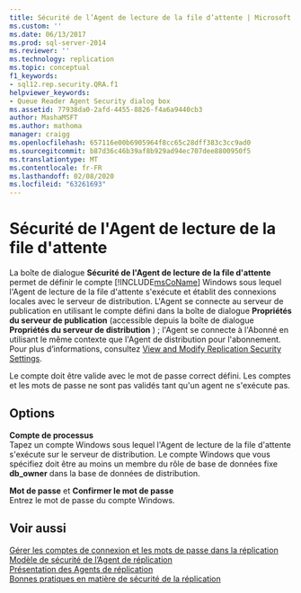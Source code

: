 ```yaml
---
title: Sécurité de l’Agent de lecture de la file d’attente | Microsoft Docs
ms.custom: ''
ms.date: 06/13/2017
ms.prod: sql-server-2014
ms.reviewer: ''
ms.technology: replication
ms.topic: conceptual
f1_keywords:
- sql12.rep.security.QRA.f1
helpviewer_keywords:
- Queue Reader Agent Security dialog box
ms.assetid: 77938da0-2afd-4455-8826-f4a6a9440cb3
author: MashaMSFT
ms.author: mathoma
manager: craigg
ms.openlocfilehash: 657116e00b6905964f8cc65c28dff383c3cc9ad0
ms.sourcegitcommit: b87d36c46b39af8b929ad94ec707dee8800950f5
ms.translationtype: MT
ms.contentlocale: fr-FR
ms.lasthandoff: 02/08/2020
ms.locfileid: "63261693"
---
```

# <a name="queue-reader-agent-security"></a>Sécurité de l'Agent de lecture de la file d'attente
  La boîte de dialogue **Sécurité de l'Agent de lecture de la file d'attente** permet de définir le compte [!INCLUDE[msCoName](../../includes/msconame-md.md)] Windows sous lequel l'Agent de lecture de la file d'attente s'exécute et établit des connexions locales avec le serveur de distribution. L'Agent se connecte au serveur de publication en utilisant le compte défini dans la boîte de dialogue **Propriétés du serveur de publication** (accessible depuis la boîte de dialogue **Propriétés du serveur de distribution** ) ; l'Agent se connecte à l'Abonné en utilisant le même contexte que l'Agent de distribution pour l'abonnement. Pour plus d’informations, consultez [View and Modify Replication Security Settings](security/view-and-modify-replication-security-settings.md).  
  
 Le compte doit être valide avec le mot de passe correct défini. Les comptes et les mots de passe ne sont pas validés tant qu'un agent ne s'exécute pas.  
  
## <a name="options"></a>Options  
 **Compte de processus**  
 Tapez un compte Windows sous lequel l'Agent de lecture de la file d'attente s'exécute sur le serveur de distribution. Le compte Windows que vous spécifiez doit être au moins un membre du rôle de base de données fixe **db_owner** dans la base de données de distribution.  
  
 **Mot de passe** et **Confirmer le mot de passe**  
 Entrez le mot de passe du compte Windows.  
  
## <a name="see-also"></a>Voir aussi  
 [Gérer les comptes de connexion et les mots de passe dans la réplication](security/identity-and-access-control-replication.md#manage-logins-and-passwords-in-replication)   
 [Modèle de sécurité de l’Agent de réplication](security/replication-agent-security-model.md)   
 [Présentation des Agents de réplication](agents/replication-agents-overview.md)   
 [Bonnes pratiques en matière de sécurité de la réplication](security/replication-security-best-practices.md)  
  
  
